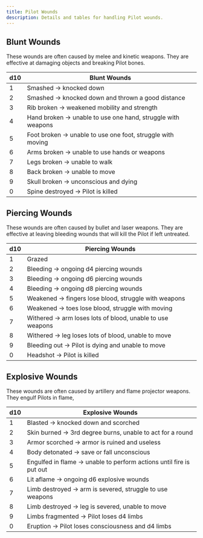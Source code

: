 ```yaml
---
title: Pilot Wounds
description: Details and tables for handling Pilot wounds.
---
```


## Blunt Wounds

These wounds are often caused by melee and kinetic weapons. They are effective at damaging objects and breaking Pilot bones.

| d10 | Blunt Wounds                                                |
| --- | ----------------------------------------------------------- |
| 1   | Smashed → knocked down                                      |
| 2   | Smashed → knocked down and thrown a good distance           |
| 3   | Rib broken → weakened mobility and strength                 |
| 4   | Hand broken → unable to use one hand, struggle with weapons |
| 5   | Foot broken → unable to use one foot, struggle with moving  |
| 6   | Arms broken → unable to use hands or weapons                |
| 7   | Legs broken → unable to walk                                |
| 8   | Back broken → unable to move                                |
| 9   | Skull broken → unconscious and dying                        |
| 0   | Spine destroyed → Pilot is killed                           |

## Piercing Wounds

These wounds are often caused by bullet and laser weapons. They are effective at leaving bleeding wounds that will kill the Pilot if left untreated.

| d10 | Piercing Wounds                                           |
| --- | --------------------------------------------------------- |
| 1   | Grazed                                                    |
| 2   | Bleeding → ongoing d4 piercing wounds                     |
| 3   | Bleeding → ongoing d6 piercing wounds                     |
| 4   | Bleeding → ongoing d8 piercing wounds                     |
| 5   | Weakened → fingers lose blood, struggle with weapons      |
| 6   | Weakened → toes lose blood, struggle with moving          |
| 7   | Withered → arm loses lots of blood, unable to use weapons |
| 8   | Withered → leg loses lots of blood, unable to move        |
| 9   | Bleeding out → Pilot is dying and unable to move          |
| 0   | Headshot → Pilot is killed                                |

## Explosive Wounds

These wounds are often caused by artillery and flame projector weapons. They engulf Pilots in flame,

| d10 | Explosive Wounds                                                    |
| --- | ------------------------------------------------------------------- |
| 1   | Blasted → knocked down and scorched                                 |
| 2   | Skin burned → 3rd degree burns, unable to act for a round           |
| 3   | Armor scorched → armor is ruined and useless                        |
| 4   | Body detonated → save or fall unconscious                           |
| 5   | Engulfed in flame → unable to perform actions until fire is put out |
| 6   | Lit aflame → ongoing d6 explosive wounds                            |
| 7   | Limb destroyed → arm is severed, struggle to use weapons            |
| 8   | Limb destroyed → leg is severed, unable to move                     |
| 9   | Limbs fragmented → Pilot loses d4 limbs                             |
| 0   | Eruption → Pilot loses consciousness and d4 limbs                   |

